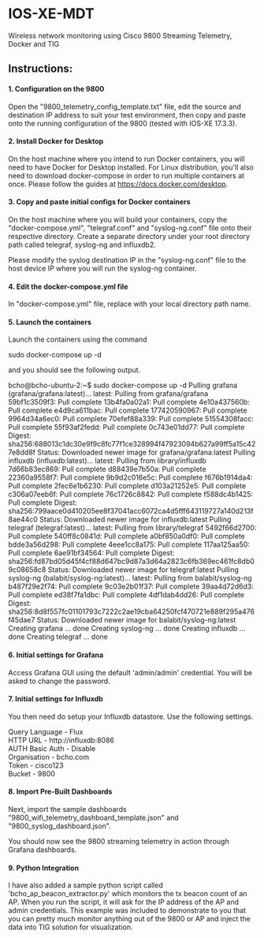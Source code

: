 # IOS-XE-MDT

Wireless network monitoring using Cisco 9800 Streaming Telemetry, Docker and TIG

## Instructions:

#### 1. Configuration on the 9800

Open the "9800_telemetry_config_template.txt" file, edit the source and destination IP address to suit your test environment, then copy and paste onto the running configuration of the 9800 (tested with IOS-XE 17.3.3).

#### 2. Install Docker for Desktop

On the host machine where you intend to run Docker containers, you will need to have Docker for Desktop installed.  For Linux distribution, you'll also need to download docker-compose in order to run multiple containers at once.  Please follow the guides at https://docs.docker.com/desktop.

#### 3. Copy and paste initial configs for Docker containers

On the host machine where you will build your containers, copy the "docker-compose.yml", "telegraf.conf" and "syslog-ng.conf" file onto their respective directory.  Create a separate directory under your root directory path called telegraf, syslog-ng and influxdb2.

Please modify the syslog destination IP in the "syslog-ng.conf" file to the host device IP where you will run the syslog-ng container.

#### 4. Edit the docker-compose.yml file

In "docker-compose.yml" file, replace <root-directory-path> with your local directory path name.

#### 5. Launch the containers

Launch the containers using the command

sudo docker-compose up -d

and you should see the following output.
 
bcho@bcho-ubuntu-2:~$ sudo docker-compose up -d 
Pulling grafana (grafana/grafana:latest)... 
latest: Pulling from grafana/grafana 
59bf1c3509f3: Pull complete 
13b4fa0a02a1: Pull complete 
4e10a437560b: Pull complete 
e4d9ca611bac: Pull complete 
177420590967: Pull complete 
9964d34a6ec0: Pull complete 
70efef88a339: Pull complete 
51554308facc: Pull complete 
55f93af2fedd: Pull complete 
0c743e01dd77: Pull complete 
Digest: sha256:688013c1dc30e9f9c8fc77f1ce328994f47923094b627a99ff5a15c427e8dd8f 
Status: Downloaded newer image for grafana/grafana:latest 
Pulling influxdb (influxdb:latest)... 
latest: Pulling from library/influxdb 
7d66b83ec869: Pull complete 
d88439e7b50a: Pull complete 
22360a9558f7: Pull complete 
9b9d2c016e5c: Pull complete 
f676b1914da4: Pull complete 
2fec6e1b6230: Pull complete 
d103a21252e5: Pull complete 
c306a07eeb6f: Pull complete 
76c1726c8842: Pull complete 
f588dc4b1425: Pull complete 
Digest: sha256:799aace0d410205ee8f37041acc6072ca4d5fff643119727a140d213f8ae44c0 
Status: Downloaded newer image for influxdb:latest 
Pulling telegraf (telegraf:latest)... 
latest: Pulling from library/telegraf 
5492f66d2700: Pull complete 
540ff8c0841d: Pull complete 
a0bf850a0df0: Pull complete 
bdde3a56d298: Pull complete 
4eee1cc8a175: Pull complete 
117aa125aa50: Pull complete 
6ae91bf34564: Pull complete 
Digest: sha256:fd87bd05d45f4cf88d647bc9d87a3d64a2823c6fb369ec461fc8db09c08658c8 
Status: Downloaded newer image for telegraf:latest 
Pulling syslog-ng (balabit/syslog-ng:latest)... 
latest: Pulling from balabit/syslog-ng 
b487f29e2f74: Pull complete 
9c03e2b01f37: Pull complete 
39aa4d72d6d3: Pull complete 
ed38f7fa1dbc: Pull complete 
4df1dab4dd26: Pull complete
Digest: sha256:8d8f557fc01101793c7222c2ae19cba64250fcf470721e889f295a476f45dae7 
Status: Downloaded newer image for balabit/syslog-ng:latest 
Creating grafana   ... done 
Creating syslog-ng ... done 
Creating influxdb  ... done 
Creating telegraf  ... done
 
#### 6. Initial settings for Grafana
 
Access Grafana GUI using the default 'admin/admin' credential.  You will be asked to change the password.

#### 7. Initial settings for Influxdb
 
You then need do setup your Influxdb datastore.  Use the following settings.

Query Language - Flux  
HTTP URL - http://influxdb:8086  
AUTH Basic Auth - Disable  
Organisation - bcho.com  
Token - cisco123  
Bucket - 9800

#### 8. Import Pre-Built Dashboards
 
Next, import the sample dashboards "9800_wifi_telemetry_dashboard_template.json" and "9800_syslog_dashboard.json".

You should now see the 9800 streaming telemetry in action through Grafana dashboards.


#### 9. Python Integration
 
I have also added a sample python script called 'bcho_ap_beacon_extractor.py' which monitors the tx beacon count of an AP.  When you run the script, it will ask for the IP address of the AP and admin credentials.  This example was included to demonstrate to you that you can pretty much monitor anything out of the 9800 or AP and inject the data into TIG solution for visualization.
